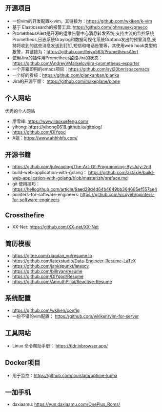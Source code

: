 ## 开源项目

- 一份vim的开发配置k-vim，其链接为：https://github.com/wklken/k-vim
- 基于 Elasticsearch的报警工具: https://github.com/johnsusek/praeco
- PrometheusAlert是开源的运维告警中心消息转发系统,支持主流的监控系统Prometheus,日志系统Graylog和数据可视化系统Grafana发出的预警消息,支持将收到的这些消息发送到钉钉,短信和电话告警等，其使用web hook类型的报警，其链接为：https://github.com/feiyu563/PrometheusAlert
- 使用Jira的插件用Prometheus监控Jira的状态：https://github.com/AndreyVMarkelov/jira-prometheus-exporter
- 一个开箱即用的emacs项目：https://github.com/syl20bnr/spacemacs
- 一个好的看板：https://github.com/plankanban/planka
- Jira的开源平替： https://github.com/makeplane/plane


## 个人网站
优秀的个人网站
- 廖雪峰: https://www.liaoxuefeng.com/
- yihong: https://yihong0618.github.io/gitblog/
- https://github.com/DIYgod
- A姐：https://www.ahhhhfs.com/

## 开源书籍
- https://github.com/julycoding/The-Art-Of-Programming-By-July-2nd
- build-web-application-with-golang： https://github.com/astaxie/build-web-application-with-golang/blob/master/zh/preface.md  
- git 使用技巧： https://hellogithub.com/article/9aed28d4d64b4649bb364685ef557ae4
- pointers-for-software-engineers: https://github.com/vicoyeh/pointers-for-software-engineers

## Crossthefire
- XX-Net: https://github.com/XX-net/XX-Net

## 简历模板
- https://gitee.com/xiaodan_yu/resume.io
- https://github.com/latexstudio/Data-Engineer-Resume-LaTeX
- https://github.com/jankapunkt/latexcv
- https://github.com/billryan/resume
- https://github.com/DIYgod/Resume
- https://github.com/AmruthPillai/Reactive-Resume

## 系统配置
- https://github.com/wklken/config
- 一份不错的vim配置： https://github.com/wklken/vim-for-server

## 工具网站
- Linux 命令帮助手册： https://tldr.inbrowser.app/

## Docker项目
- 用于监控：https://github.com/louislam/uptime-kuma

## 一加手机
- daxiaamu: https://yun.daxiaamu.com/OnePlus_Roms/
